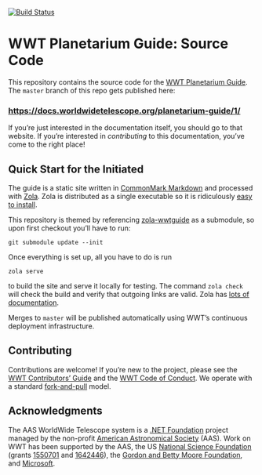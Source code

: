 [![Build Status](https://dev.azure.com/aasworldwidetelescope/WWT/_apis/build/status/WorldWideTelescope.worldwide-telescope-planetarium-guide?branchName=master)](https://dev.azure.com/aasworldwidetelescope/WWT/_build/latest?definitionId=17&branchName=master)

# WWT Planetarium Guide: Source Code

This repository contains the source code for the [WWT Planetarium Guide].
The `master` branch of this repo gets published here:

### https://docs.worldwidetelescope.org/planetarium-guide/1/

[WWT Planetarium Guide]: https://docs.worldwidetelescope.org/planetarium-guide/1/

If you’re just interested in the documentation itself, you should go to that
website. If you’re interested in *contributing* to this documentation, you’ve
come to the right place!


## Quick Start for the Initiated

The guide is a static site written in [CommonMark Markdown] and processed
with [Zola]. Zola is distributed as a single executable so it is ridiculously
[easy to install][install-zola].

This repository is themed by referencing [zola-wwtguide] as a submodule, so
upon first checkout you’ll have to run:

```
git submodule update --init
```

Once everything is set up, all you have to do is run

```
zola serve
```

to build the site and serve it locally for testing. The command `zola check`
will check the build and verify that outgoing links are valid. Zola has
[lots of documentation][zola-docs].

[CommonMark Markdown]: https://commonmark.org/
[Zola]: https://getzola.org/
[install-zola]: https://www.getzola.org/documentation/getting-started/installation/
[zola-wwtguide]: https://github.com/WorldWideTelescope/zola-wwtguide
[zola-docs]: https://www.getzola.org/documentation/getting-started/overview/

Merges to `master` will be published automatically using WWT’s continuous
deployment infrastructure.


## Contributing

Contributions are welcome! If you’re new to the project, please see the
[WWT Contributors’ Guide] and the [WWT Code of Conduct]. We operate with a
standard [fork-and-pull] model.

[WWT Contributors’ Guide]: https://worldwidetelescope.github.io/contributing/
[WWT Code of Conduct]: https://worldwidetelescope.github.io/code-of-conduct/
[fork-and-pull]: https://help.github.com/en/articles/about-collaborative-development-models


## Acknowledgments

The AAS WorldWide Telescope system is a [.NET Foundation] project managed by
the non-profit [American Astronomical Society] (AAS). Work on WWT has been
supported by the AAS, the US [National Science Foundation] (grants [1550701]
and [1642446]), the [Gordon and Betty Moore Foundation], and [Microsoft].

[.NET Foundation]: https://dotnetfoundation.org/
[American Astronomical Society]: https://aas.org/
[National Science Foundation]: https://www.nsf.gov/
[1550701]: https://www.nsf.gov/awardsearch/showAward?AWD_ID=1550701
[1642446]: https://www.nsf.gov/awardsearch/showAward?AWD_ID=1642446
[Gordon and Betty Moore Foundation]: https://www.moore.org/
[Microsoft]: https://www.microsoft.com/
